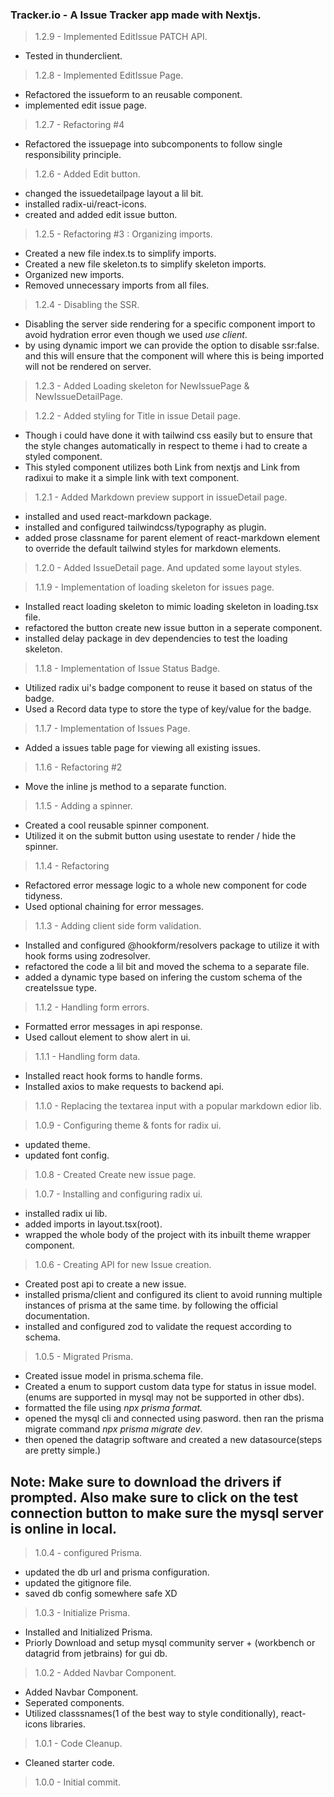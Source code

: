 ### Tracker.io - A Issue Tracker app made with Nextjs.


> 1.2.9 - Implemented EditIssue PATCH API.
- Tested in thunderclient.

> 1.2.8 - Implemented EditIssue Page.
- Refactored the issueform to an reusable component.
- implemented edit issue page.

> 1.2.7 - Refactoring #4
- Refactored the issuepage into subcomponents to follow single responsibility principle.

> 1.2.6 - Added Edit button.
- changed the issuedetailpage layout a lil bit.
- installed radix-ui/react-icons.
- created and added edit issue button.


> 1.2.5 - Refactoring #3 : Organizing imports.
- Created a new file index.ts to simplify imports.
- Created a new file skeleton.ts to simplify skeleton imports.
- Organized new imports.
- Removed unnecessary imports from all files.

> 1.2.4 - Disabling the SSR.
- Disabling the server side rendering for a specific component import to avoid hydration error even though we used *use client*.
- by using dynamic import we can provide the option to disable ssr:false. and this will ensure that the component will where this is being imported will not be rendered on server.

> 1.2.3 - Added Loading skeleton for NewIssuePage & NewIssueDetailPage.

> 1.2.2 - Added styling for Title in issue Detail page.
- Though i could have done it with tailwind css easily but to ensure that the style changes automatically in respect to theme i had to create a styled component.
- This styled component utilizes both Link from nextjs and Link from radixui to make it a simple link with text component.

> 1.2.1 - Added Markdown preview support in issueDetail page.
- installed and used react-markdown package.
- installed and configured tailwindcss/typography as plugin.
- added prose classname for parent element of react-markdown element to override the default tailwind styles for markdown elements.

> 1.2.0 - Added IssueDetail page. And updated some layout styles.

> 1.1.9 - Implementation of loading skeleton for issues page.
- Installed react loading skeleton to mimic loading skeleton in loading.tsx file.
- refactored the button create new issue button in a seperate component.
- installed delay package in dev dependencies to test the loading skeleton.

> 1.1.8 - Implementation of Issue Status Badge.
- Utilized radix ui's badge component to reuse it based on status of the badge.
- Used a Record data type to store the type of key/value for the badge.

> 1.1.7 - Implementation of Issues Page.
- Added a issues table page for viewing all existing issues.

> 1.1.6 - Refactoring #2
- Move the inline js method to a separate function.

> 1.1.5 - Adding a spinner.
- Created a cool reusable spinner component.
- Utilized it on the submit button using usestate to render / hide the spinner.

> 1.1.4 - Refactoring
- Refactored error message logic to a whole new component for code tidyness.
- Used optional chaining for error messages.

> 1.1.3 - Adding client side form validation.
- Installed and configured @hookform/resolvers package to utilize it with hook forms using zodresolver.
- refactored the code a lil bit and moved the schema to a separate file.
- added a dynamic type based on infering the custom schema of the createIssue type.


> 1.1.2 - Handling form errors.
- Formatted error messages in api response.
- Used callout element to show alert in ui.

> 1.1.1 - Handling form data.
- Installed react hook forms to handle forms.
- Installed axios to make requests to backend api.

> 1.1.0 - Replacing the textarea input with a popular markdown edior lib.

> 1.0.9 - Configuring theme & fonts for radix ui.
- updated theme.
- updated font config.

> 1.0.8 - Created Create new issue page.

> 1.0.7 - Installing and configuring radix ui.
- installed radix ui lib.
- added imports in layout.tsx(root).
- wrapped the whole body of the project with its inbuilt theme wrapper component.

> 1.0.6 - Creating API for new Issue creation.
- Created post api to create a new issue.
- installed prisma/client and configured its client to avoid running multiple instances of prisma at the same time. by following the official documentation.
- installed and configured zod to validate the request according to schema.

> 1.0.5 - Migrated Prisma.
- Created issue model in prisma.schema file.
- Created a enum to support custom data type for status in issue model.(enums are supported in mysql may not be supported in other dbs).
- formatted the file using *npx prisma format.*
- opened the mysql cli and connected using pasword. then ran the prisma migrate command *npx prisma migrate dev*.
- then opened the datagrip software and created a new datasource(steps are pretty simple.)
## Note: Make sure to download the drivers if prompted. Also make sure to click on the test connection button to make sure the mysql server is online in local.

> 1.0.4 - configured Prisma.
- updated the db url and prisma configuration.
- updated the gitignore file.
- saved db config somewhere safe XD

> 1.0.3 - Initialize Prisma.
- Installed and Initialized Prisma.
- Priorly Download and setup mysql community server + (workbench or datagrid from jetbrains) for gui db.

> 1.0.2 - Added Navbar Component.
- Added Navbar Component.
- Seperated components.
- Utilized classsnames(1 of the best way to style conditionally), react-icons libraries.

> 1.0.1 - Code Cleanup.
- Cleaned starter code.

> 1.0.0 - Initial commit.